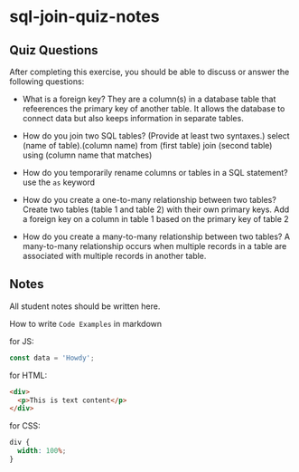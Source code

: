 # sql-join-quiz-notes

## Quiz Questions

After completing this exercise, you should be able to discuss or answer the following questions:

- What is a foreign key?
  They are a column(s) in a database table that refeerences the primary key of another table. It allows the database to connect data but also keeps information in separate tables.

- How do you join two SQL tables? (Provide at least two syntaxes.)
  select (name of table).(column name)
  from (first table)
  join (second table) using (column name that matches)

- How do you temporarily rename columns or tables in a SQL statement?
  use the `as` keyword

- How do you create a one-to-many relationship between two tables?
  Create two tables (table 1 and table 2) with their own primary keys. Add a foreign key on a column in table 1 based on the primary key of table 2

- How do you create a many-to-many relationship between two tables?
  A many-to-many relationship occurs when multiple records in a table are associated with multiple records in another table.

## Notes

All student notes should be written here.

How to write `Code Examples` in markdown

for JS:

```javascript
const data = 'Howdy';
```

for HTML:

```html
<div>
  <p>This is text content</p>
</div>
```

for CSS:

```css
div {
  width: 100%;
}
```
